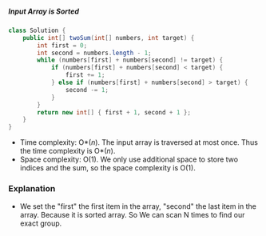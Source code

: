 ##### Input Array is Sorted

```java
class Solution {
    public int[] twoSum(int[] numbers, int target) {
        int first = 0;
        int second = numbers.length - 1;
        while (numbers[first] + numbers[second] != target) {
            if (numbers[first] + numbers[second] < target) {
                first += 1;
            } else if (numbers[first] + numbers[second] > target) {
                second -= 1;
            }
        }
        return new int[] { first + 1, second + 1 };
    }
}
```

- Time complexity: O*(*n*). The input array is traversed at most once. Thus the time complexity is O*(*n*).
- Space complexity: O(1). We only use additional space to store two indices and the sum, so the space complexity is O(1).



### Explanation

* We set the "first" the first item in the array, "second" the last item in the array. Because it is sorted array. So We can scan N times to find our exact group.